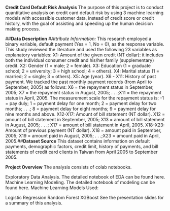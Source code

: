 **Credit Card Default Risk Analysis**
The purpose of this project is to conduct quantitative analysis on credit card default risk by using 3 machine learning models with accessible customer data,
instead of credit score or credit history, with the goal of assisting and speeding up the human decision making process.

##**Data Description**
#*Attribute Information:*
This research employed a binary variable, default payment (Yes = 1, No = 0), as the response variable. This study reviewed the literature and used the following 23 variables as explanatory variables:
X1: Amount of the given credit (NT dollar): it includes both the individual consumer credit and his/her family (supplementary) credit.
X2: Gender (1 = male; 2 = female).
X3: Education (1 = graduate school; 2 = university; 3 = high school; 4 = others).
X4: Marital status (1 = married; 2 = single; 3 = others).
X5: Age (year).
X6 - X11: History of past payment. We tracked the past monthly payment records (from April to September, 2005) as follows: X6 = the repayment status in September, 2005; X7 = the repayment status in August, 2005; . . .;X11 = the repayment status in April, 2005. The measurement scale for the repayment status is: -1 = pay duly; 1 = payment delay for one month; 2 = payment delay for two months; . . .; 8 = payment delay for eight months; 9 = payment delay for nine months and above.
X12-X17: Amount of bill statement (NT dollar). X12 = amount of bill statement in September, 2005; X13 = amount of bill statement in August, 2005; . . .; X17 = amount of bill statement in April, 2005.
X18-X23: Amount of previous payment (NT dollar). X18 = amount paid in September, 2005; X19 = amount paid in August, 2005; . . .;X23 = amount paid in April, 2005.##**Dataset Source**
This dataset contains information on default payments, demographic factors, credit limit, history of payments, 
and bill statements of credit card clients in Taiwan from April 2005 to September 2005.

**Project Overview**
The analysis consists of colab notebooks.

Exploratory Data Analysis. The detailed notebook of EDA can be found here.
Machine Learning Modeling. The detailed notebook of modeling can be found here.
Machine Learning Models Used:

Logistic Regression
Random Forest
XGBoost
See the presentation slides for a summary of this analysis.
